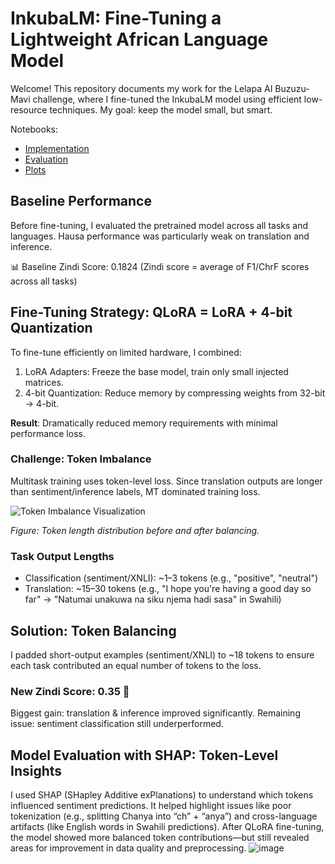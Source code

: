 
# **InkubaLM: Fine-Tuning a Lightweight African Language Model** 

Welcome! This repository documents my work for the Lelapa AI Buzuzu-Mavi challenge, where I fine-tuned the InkubaLM model using efficient low-resource techniques. My goal: keep the model small, but smart.

Notebooks:
- [Implementation](notebooks/01_implementation.ipynb)
- [Evaluation](notebooks/02_model_evaluation.ipynb)
- [Plots](notebooks/03_plots.ipynb)

## Baseline Performance
Before fine-tuning, I evaluated the pretrained model across all tasks and languages. Hausa performance was particularly weak on translation and inference.

📊 Baseline Zindi Score: 0.1824
(Zindi score = average of F1/ChrF scores across all tasks)

## Fine-Tuning Strategy: QLoRA = LoRA + 4-bit Quantization
To fine-tune efficiently on limited hardware, I combined:
1. LoRA Adapters: Freeze the base model, train only small injected matrices.
2. 4-bit Quantization: Reduce memory by compressing weights from 32-bit → 4-bit.

**Result**: Dramatically reduced memory requirements with minimal performance loss.

### Challenge: Token Imbalance

Multitask training uses token-level loss. Since translation outputs are longer than sentiment/inference labels, MT dominated training loss.

![Token Imbalance Visualization](https://github.com/user-attachments/assets/1999e7c4-bfb0-4054-aaf0-884715f6f900)

*Figure: Token length distribution before and after balancing.*

### Task Output Lengths
- Classification (sentiment/XNLI): ~1–3 tokens (e.g., "positive", "neutral")
- Translation: ~15–30 tokens
(e.g., "I hope you're having a good day so far" → "Natumai unakuwa na siku njema hadi sasa" in Swahili)

## Solution: Token Balancing
I padded short-output examples (sentiment/XNLI) to ~18 tokens to ensure each task contributed an equal number of tokens to the loss.

### New Zindi Score: 0.35 🎉
Biggest gain: translation & inference improved significantly.
Remaining issue: sentiment classification still underperformed.

## Model Evaluation with SHAP: Token-Level Insights
I used SHAP (SHapley Additive exPlanations) to understand which tokens influenced sentiment predictions. It helped highlight issues like poor tokenization (e.g., splitting Chanya into “ch” + “anya”) and cross-language artifacts (like English words in Swahili predictions). After QLoRA fine-tuning, the model showed more balanced token contributions—but still revealed areas for improvement in data quality and preprocessing.
![image](https://github.com/user-attachments/assets/0217d66b-394e-4588-9f34-461d95fa2dd5)


